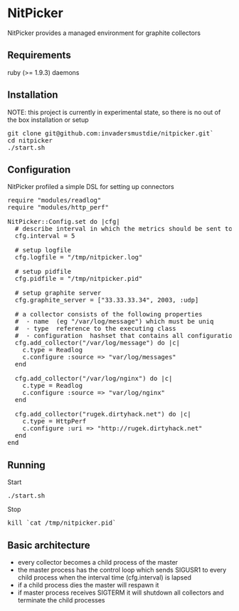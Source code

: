 # NitPicker

NitPicker provides a managed environment for graphite collectors

## Requirements

ruby (>= 1.9.3)
daemons

## Installation

NOTE: this project is currently in experimental state, so there is no out of the box installation or setup

<pre>
git clone git@github.com:invadersmustdie/nitpicker.git`
cd nitpicker
./start.sh
</pre>

## Configuration

NitPicker profiled a simple DSL for setting up connectors

<pre>
require "modules/readlog"
require "modules/http_perf"

NitPicker::Config.set do |cfg|
  # describe interval in which the metrics should be sent to the graphite server
  cfg.interval = 5

  # setup logfile
  cfg.logfile = "/tmp/nitpicker.log"

  # setup pidfile
  cfg.pidfile = "/tmp/nitpicker.pid"

  # setup graphite server
  cfg.graphite_server = ["33.33.33.34", 2003, :udp]

  # a collector consists of the following properties
  #  - name  (eg "/var/log/message") which must be uniq
  #  - type  reference to the executing class
  #  - configuration  hashset that contains all configuration necessary
  cfg.add_collector("/var/log/message") do |c|
    c.type = Readlog
    c.configure :source => "var/log/messages"
  end

  cfg.add_collector("/var/log/nginx") do |c|
    c.type = Readlog
    c.configure :source => "var/log/nginx"
  end

  cfg.add_collector("rugek.dirtyhack.net") do |c|
    c.type = HttpPerf
    c.configure :uri => "http://rugek.dirtyhack.net"
  end
end
</pre>

## Running

Start
<pre>
./start.sh
</pre>

Stop
<pre>
kill `cat /tmp/nitpicker.pid`
</pre>

## Basic architecture

* every collector becomes a child process of the master
* the master process has the control loop which sends SIGUSR1 to every child process when the interval time (cfg.interval) is lapsed
* if a child process dies the master will respawn it
* if master process receives SIGTERM it will shutdown all collectors and terminate the child processes
